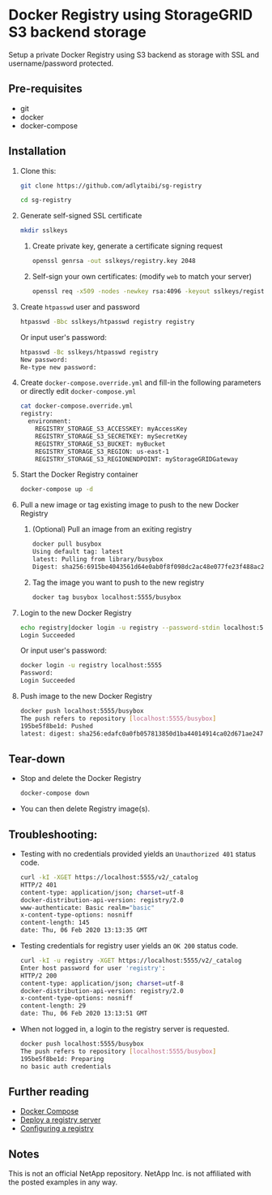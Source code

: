 # Docker Registry using StorageGRID S3 backend storage

Setup a private Docker Registry using S3 backend as storage with SSL and username/password protected.

## Pre-requisites

* git
* docker
* docker-compose

## Installation

1. Clone this:

    ```sh
    git clone https://github.com/adlytaibi/sg-registry
    ```

    ```sh
    cd sg-registry
    ```

2. Generate self-signed SSL certificate

    ```sh
    mkdir sslkeys
    ```

    1. Create private key, generate a certificate signing request

        ```sh
        openssl genrsa -out sslkeys/registry.key 2048
        ```

    2. Self-sign your own certificates: (modify `web` to match your server)

        ```sh
        openssl req -x509 -nodes -newkey rsa:4096 -keyout sslkeys/registry.key -out sslkeys/registry.pem -days 365 -subj "/C=CA/ST=Ontario/L=Toronto/O=Storage/OU=Team/CN=registry"
        ```

3. Create `htpasswd` user and password

   ```sh
   htpasswd -Bbc sslkeys/htpasswd registry registry
   ```

   Or input user's password:

   ```sh
   htpasswd -Bc sslkeys/htpasswd registry
   New password: 
   Re-type new password: 
   ```

4. Create `docker-compose.override.yml` and fill-in the following parameters or directly edit `docker-compose.yml`

   ```sh
   cat docker-compose.override.yml 
   registry:
     environment:
       REGISTRY_STORAGE_S3_ACCESSKEY: myAccessKey
       REGISTRY_STORAGE_S3_SECRETKEY: mySecretKey
       REGISTRY_STORAGE_S3_BUCKET: myBucket
       REGISTRY_STORAGE_S3_REGION: us-east-1
       REGISTRY_STORAGE_S3_REGIONENDPOINT: myStorageGRIDGateway
   ```

5. Start the Docker Registry container

   ```sh
   docker-compose up -d
   ```

6. Pull a new image or tag existing image to push to the new Docker Registry

   1. (Optional) Pull an image from an exiting registry

      ```sh
      docker pull busybox
      Using default tag: latest
      latest: Pulling from library/busybox
      Digest: sha256:6915be4043561d64e0ab0f8f098dc2ac48e077fe23f488ac24b665166898115a
      ```

   2. Tag the image you want to push to the new registry

      ```sh
      docker tag busybox localhost:5555/busybox
      ```
7. Login to the new Docker Registry

   ```sh
   echo registry|docker login -u registry --password-stdin localhost:5555
   Login Succeeded
   ```

   Or input user's password:

   ```sh
   docker login -u registry localhost:5555
   Password: 
   Login Succeeded
   ```

8. Push image to the new Docker Registry

   ```sh
   docker push localhost:5555/busybox
   The push refers to repository [localhost:5555/busybox]
   195be5f8be1d: Pushed 
   latest: digest: sha256:edafc0a0fb057813850d1ba44014914ca02d671ae247107ca70c94db686e7de6 size: 527
   ```

## Tear-down


* Stop and delete the Docker Registry

  ```sh
  docker-compose down
  ```

* You can then delete Registry image(s).

## Troubleshooting:

* Testing with no credentials provided yields an `Unauthorized 401` status code.

  ```sh
  curl -kI -XGET https://localhost:5555/v2/_catalog
  HTTP/2 401 
  content-type: application/json; charset=utf-8
  docker-distribution-api-version: registry/2.0
  www-authenticate: Basic realm="basic"
  x-content-type-options: nosniff
  content-length: 145
  date: Thu, 06 Feb 2020 13:13:35 GMT
  ```

* Testing credentials for registry user yields an `OK 200` status code.

  ```sh
  curl -kI -u registry -XGET https://localhost:5555/v2/_catalog
  Enter host password for user 'registry':
  HTTP/2 200 
  content-type: application/json; charset=utf-8
  docker-distribution-api-version: registry/2.0
  x-content-type-options: nosniff
  content-length: 29
  date: Thu, 06 Feb 2020 13:13:51 GMT
  ```

* When not logged in, a login to the registry server is requested.

  ```sh
  docker push localhost:5555/busybox
  The push refers to repository [localhost:5555/busybox]
  195be5f8be1d: Preparing 
  no basic auth credentials
  ```

## Further reading
* [Docker Compose](https://docs.docker.com/compose/)
* [Deploy a registry server](https://docs.docker.com/registry/deploying/)
* [Configuring a registry](https://docs.docker.com/registry/configuration/)

## Notes
This is not an official NetApp repository. NetApp Inc. is not affiliated with the posted examples in any way.
